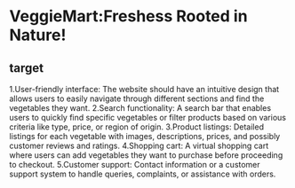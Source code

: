 # VeggieMart:Freshess Rooted in Nature!
## target
1.User-friendly interface: The website should have an intuitive design that allows users to easily navigate through different sections and find the vegetables they want.
2.Search functionality: A search bar that enables users to quickly find specific vegetables or filter products based on various criteria like type, price, or region of origin.
3.Product listings: Detailed listings for each vegetable with images, descriptions, prices, and possibly customer reviews and ratings.
4.Shopping cart: A virtual shopping cart where users can add vegetables they want to purchase before proceeding to checkout.
5.Customer support: Contact information or a customer support system to handle queries, complaints, or assistance with orders.
